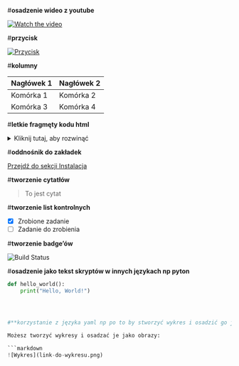 
#**osadzenie wideo z youtube**

[![Watch the video](https://img.youtube.com/vi/dQw4w9WgXcQ/0.jpg)](https://www.youtube.com/embed/dQw4w9WgXcQ?si=Cl7Kdz7xLTkFSZNv)

#**przycisk**

[![Przycisk](https://img.shields.io/badge/Przycisk-Kliknij%20mnie-blue)](https://example.com)

#**kolumny**

| Nagłówek 1 | Nagłówek 2 |
|------------|------------|
| Komórka 1  | Komórka 2  |
| Komórka 3  | Komórka 4  |

#**letkie fragmęty kodu html**

<details>
<summary>Kliknij tutaj, aby rozwinąć</summary>
<p>Tekst ukryty w rozwijanym elemencie.</p>
</details>

#**oddnośnik do zakładek**

[Przejdź do sekcji Instalacja](#instalacja)

#**tworzenie cytatłów**

> To jest cytat

#**tworzenie list kontrolnych**

- [x] Zrobione zadanie
- [ ] Zadanie do zrobienia

#**tworzenie badge’ów**

![Build Status](https://img.shields.io/badge/build-passing-brightgreen)

#**osadzenie jako tekst skryptów w innych językach np pyton**

```python
def hello_world():
    print("Hello, World!")




#**korzystanie z języka yaml np po to by stworzyć wykres i osadzić go jako obraz**

Możesz tworzyć wykresy i osadzać je jako obrazy:

```markdown
![Wykres](link-do-wykresu.png)


